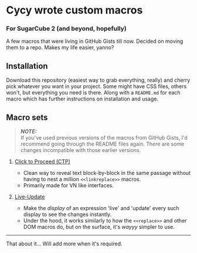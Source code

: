 # Cycy wrote custom macros
### For SugarCube 2 (and beyond, hopefully)

A few macros that were living in GitHub Gists till now. Decided on moving them to a repo. Makes my life easier, yanno?

## Installation

Download this repository (easiest way to grab everything, really) and cherry pick whatever you want in your project. Some might have CSS files, others won't, but everything you need is there. Along with a `README.md` for each macro which has further instructions on installation and usage.

## Macro sets

> ***NOTE:***  
> If you've used previous versions of the macros from GitHub Gists, I'd recommend going through the README files again. There are some changes incompatible with those earlier versions.

1. [Click to Proceed (CTP)](https://github.com/cyrusfirheir/cycy-wrote-custom-macros/blob/master/click-to-proceed)  
    - Clean way to reveal text block-by-block in the same passage without having to nest a million `<<linkreplace>>` macros.  
    - Primarily made for VN like interfaces.  


2. [Live-Update](https://github.com/cyrusfirheir/cycy-wrote-custom-macros/blob/master/live-update)  
    - Make the *display* of an expression 'live' and 'update' every such display to see the changes instantly.
    - Under the hood, it works similarly to how the `<<replace>>` and other DOM macros do, but on the surface, it's *wayyy* simpler to use.

---

That about it... Will add more when it's required.
